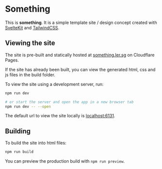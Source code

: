 # Something

This is **something**. It is a simple template site / design concept created with [SvelteKit](https://kit.svelte.dev) and [TailwindCSS](https://tailwindcss.com).

## Viewing the site

The site is pre-built and statically hosted at [something.ler.sg](https://something.ler.sg) on Cloudflare Pages.

If the site has already been built, you can view the generated html, css and js files in the build folder.

To view the site using a development server, run:

```bash
npm run dev

# or start the server and open the app in a new browser tab
npm run dev -- --open
```

The default url to view the site locally is [localhost:6131](http://localhost:6131).

## Building

To build the site into html files:

```bash
npm run build
```

You can preview the production build with `npm run preview`.